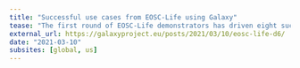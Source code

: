 ```yaml
---
title: "Successful use cases from EOSC-Life using Galaxy"
tease: "The first round of EOSC-Life demonstrators has driven eight successful use cases, three of them using Galaxy."
external_url: https://galaxyproject.eu/posts/2021/03/10/eosc-life-d6/
date: "2021-03-10"
subsites: [global, us]
---
```


